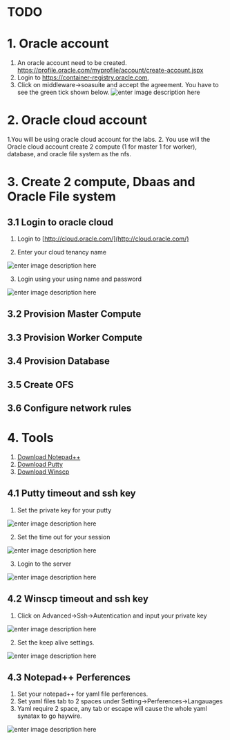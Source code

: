 
# TODO
# 1. Oracle account

 1. An oracle account need to be created. https://profile.oracle.com/myprofile/account/create-account.jspx
 2. Login to https://container-registry.oracle.com, 
 3. Click on middleware->soasuite and  accept the agreement. You have to see the green tick shown below.
 ![enter image description here](https://github.com/wenjian80/soak8_labs/blob/main/img/registry.JPG)


# 2. Oracle cloud account

1.You will be using oracle cloud account for the labs.
2. You use will the Oracle cloud account create 2 compute (1 for master 1 for worker), database, and oracle file system as the nfs.

# 3. Create 2 compute, Dbaas and Oracle File system

## 3.1 Login to oracle cloud

1. Login to [http://cloud.oracle.com/](http://cloud.oracle.com/)

2. Enter your cloud tenancy name

![enter image description here](https://github.com/wenjian80/soak8_labs/blob/main/img/oracelcloud_1.JPG)

3. Login using your using name and password

![enter image description here](https://github.com/wenjian80/soak8_labs/blob/main/img/oracelcloud_2.JPG)

## 3.2 Provision Master Compute



## 3.3 Provision Worker Compute


## 3.4 Provision Database

## 3.5 Create OFS

## 3.6 Configure network rules



# 4. Tools
1. [Download Notepad++](https://portableapps.com/apps/development/notepadpp_portable)
2. [Download Putty](https://www.chiark.greenend.org.uk/~sgtatham/putty/latest.html)
3. [Download Winscp](https://portableapps.com/apps/internet/winscp_portable)

## 4.1 Putty timeout and ssh key

1. Set the private key for your putty

![enter image description here](https://github.com/wenjian80/soak8_labs/blob/main/img/putty_key.JPG)

2. Set the time out for your session

![enter image description here](https://github.com/wenjian80/soak8_labs/blob/main/img/putty_timeout.JPG)

3. Login to the server

![enter image description here](https://github.com/wenjian80/soak8_labs/blob/main/img/putty_login.JPG)

## 4.2 Winscp timeout and ssh key

1. Click on Advanced->Ssh->Autentication and input your private key

![enter image description here](https://github.com/wenjian80/soak8_labs/blob/main/img/winscp_key.JPG)

2. Set the keep alive settings.

![enter image description here](https://github.com/wenjian80/soak8_labs/blob/main/img/winscpkeepalive.JPG)

## 4.3 Notepad++ Perferences

1. Set your notepad++ for yaml file perferences.
2. Set yaml files tab to 2 spaces under Setting->Perferences->Langauages
3. Yaml require 2 space, any tab or escape will cause the whole yaml synatax to go haywire.

![enter image description here](https://github.com/wenjian80/soak8_labs/blob/main/img/notepadyaml.jpg)

<!--stackedit_data:
eyJoaXN0b3J5IjpbLTE3NTgyOTA1NjcsLTg3NzM4NjQyMF19
-->